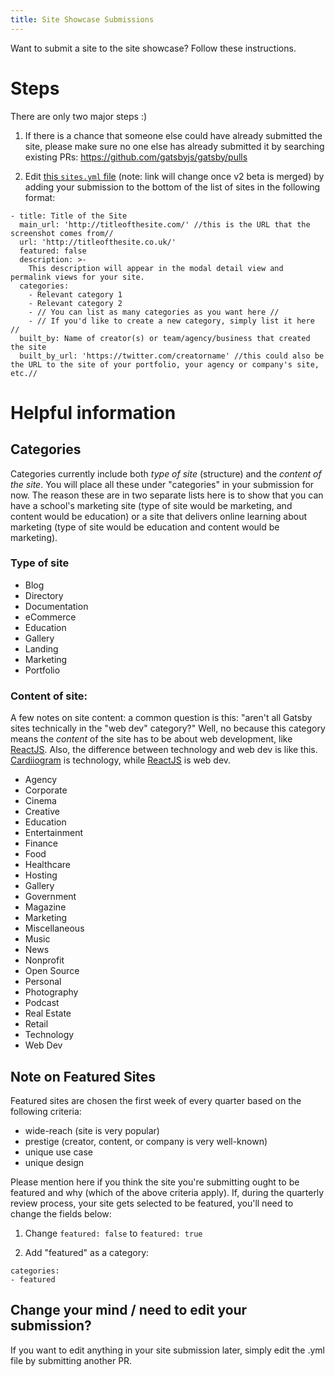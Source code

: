 ```yaml
---
title: Site Showcase Submissions
---
```

Want to submit a site to the site showcase? Follow these instructions.

# Steps

There are only two major steps :)

1. If there is a chance that someone else could have already submitted the site, please make sure no one else has already submitted it by searching existing PRs: https://github.com/gatsbyjs/gatsby/pulls

2. Edit [this `sites.yml` file](https://github.com/gatsbyjs/gatsby/blob/v2/www/src/data/sites.yml) (note: link will change once v2 beta is merged) by adding your submission to the bottom of the list of sites in the following format:

```shell
- title: Title of the Site
  main_url: 'http://titleofthesite.com/' //this is the URL that the screenshot comes from//
  url: 'http://titleofthesite.co.uk/'
  featured: false
  description: >-
    This description will appear in the modal detail view and permalink views for your site.
  categories:
    - Relevant category 1
    - Relevant category 2
    - // You can list as many categories as you want here //
    - // If you'd like to create a new category, simply list it here //
  built_by: Name of creator(s) or team/agency/business that created the site
  built_by_url: 'https://twitter.com/creatorname' //this could also be the URL to the site of your portfolio, your agency or company's site, etc.//
```


# Helpful information

## Categories

Categories currently include both *type of site* (structure) and the *content of the site*. You will place all these under "categories" in your submission for now. The reason these are in two separate lists here is to show that you can have a school's marketing site (type of site would be marketing, and content would be education) or a site that delivers online learning about marketing (type of site would be education and content would be marketing).

### Type of site
- Blog
- Directory
- Documentation
- eCommerce
- Education
- Gallery
- Landing
- Marketing
- Portfolio

### Content of site:
A few notes on site content: a common question is this: "aren't all Gatsby sites technically in the "web dev" category?" Well, no because this category means the _content_ of the site has to be about web development, like [ReactJS](https://reactjs.org/). Also, the difference between technology and web dev is like this. [Cardiiogram](https://cardiogr.am/) is technology, while [ReactJS](https://reactjs.org/) is web dev.
- Agency
- Corporate
- Cinema
- Creative
- Education
- Entertainment
- Finance
- Food
- Healthcare
- Hosting
- Gallery
- Government
- Magazine
- Marketing
- Miscellaneous
- Music
- News
- Nonprofit
- Open Source
- Personal
- Photography
- Podcast
- Real Estate
- Retail
- Technology
- Web Dev

## Note on Featured Sites

Featured sites are chosen the first week of every quarter based on the following criteria:
* wide-reach (site is very popular)
* prestige (creator, content, or company is very well-known)
* unique use case
* unique design

Please mention here if you think the site you're submitting ought to be featured and why (which of the above criteria apply). If, during the quarterly review process, your site gets selected to be featured, you'll need to change the fields below:

1. Change `featured: false` to `featured: true`

2. Add "featured" as a category:

```shell
categories:
- featured
```

## Change your mind / need to edit your submission?

If you want to edit anything in your site submission later, simply edit the .yml file by submitting another PR.